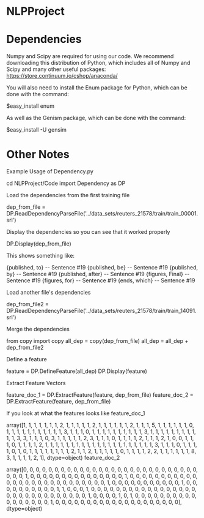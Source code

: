 NLPProject
==========

# Dependencies

Numpy and Scipy are required for using our code. We recommend downloading this distribution of Python, which includes all of Numpy and Scipy and many other useful packages: https://store.continuum.io/cshop/anaconda/

You will also need to install the Enum package for Python, which can be done with the command:

$easy_install enum

As well as the Genism package, which can be done with the command:

$easy_install -U gensim







# Other Notes



Example Usage of Dependency.py

cd NLPProject/Code
import Dependency as DP

Load the dependencies from the first training file

dep_from_file = DP.ReadDependencyParseFile('../data_sets/reuters_21578/train/train_00001.srl')

Display the dependencies so you can see that it worked properly

DP.Display(dep_from_file)

This shows something like:

{published, to} -- Sentence #19
{published, be} -- Sentence #19
{published, by} -- Sentence #19
{published, after} -- Sentence #19
{figures, Final} -- Sentence #19
{figures, for} -- Sentence #19
{ends, which} -- Sentence #19

Load another file's dependencies

dep_from_file2 = DP.ReadDependencyParseFile('../data_sets/reuters_21578/train/train_14091.srl')

Merge the dependencies

from copy import copy
all_dep = copy(dep_from_file)
all_dep = all_dep + dep_from_file2

Define a feature

feature = DP.DefineFeature(all_dep)
DP.Display(feature)

Extract Feature Vectors

feature_doc_1 = DP.ExtractFeature(feature, dep_from_file)
feature_doc_2 = DP.ExtractFeature(feature, dep_from_file)

If you look at what the features looks like
feature_doc_1

array([1, 1, 1, 1, 1, 1, 1, 2, 1, 1, 1, 1, 1, 2, 1, 1, 1, 1, 1, 1, 2, 1, 1,
       1, 5, 1, 1, 1, 1, 1, 1, 0, 1, 1, 1, 1, 1, 1, 1, 1, 1, 1, 1, 3, 1, 1,
       1, 0, 1, 1, 1, 1, 1, 1, 1, 1, 1, 1, 3, 1, 1, 1, 1, 1, 1, 1, 1, 1, 1,
       1, 3, 3, 1, 1, 1, 0, 3, 1, 1, 1, 1, 1, 2, 3, 1, 1, 1, 0, 1, 1, 1, 1,
       2, 1, 1, 1, 2, 1, 0, 0, 1, 1, 1, 0, 1, 1, 1, 1, 2, 1, 1, 1, 1, 1, 1,
       1, 1, 1, 1, 1, 1, 1, 1, 1, 1, 1, 1, 1, 1, 1, 3, 1, 1, 1, 0, 1, 1, 1,
       1, 0, 1, 0, 1, 1, 1, 1, 1, 1, 1, 1, 2, 1, 1, 2, 1, 1, 1, 1, 1, 0, 1,
       1, 1, 1, 2, 2, 1, 1, 1, 1, 1, 1, 8, 3, 1, 1, 1, 1, 2, 1], dtype=object)
feature_doc_2

array([0, 0, 0, 0, 0, 0, 0, 0, 0, 0, 0, 0, 0, 0, 0, 0, 0, 0, 0, 0, 0, 0, 0,
       0, 0, 0, 0, 0, 0, 0, 0, 1, 0, 0, 0, 0, 0, 0, 0, 0, 0, 0, 0, 0, 0, 0,
       0, 1, 0, 0, 0, 0, 0, 0, 0, 0, 0, 0, 0, 0, 0, 0, 0, 0, 0, 0, 0, 0, 0,
       0, 0, 0, 0, 0, 0, 1, 0, 0, 0, 0, 0, 0, 0, 0, 0, 0, 0, 1, 0, 0, 0, 0,
       0, 0, 0, 0, 0, 0, 1, 1, 0, 0, 0, 1, 0, 0, 0, 0, 0, 0, 0, 0, 0, 0, 0,
       0, 0, 0, 0, 0, 0, 0, 0, 0, 0, 0, 0, 0, 0, 0, 0, 0, 0, 0, 1, 0, 0, 0,
       0, 1, 0, 1, 0, 0, 0, 0, 0, 0, 0, 0, 0, 0, 0, 0, 0, 0, 0, 0, 0, 1, 0,
       0, 0, 0, 0, 0, 0, 0, 0, 0, 0, 0, 0, 0, 0, 0, 0, 0, 0, 0], dtype=object)
